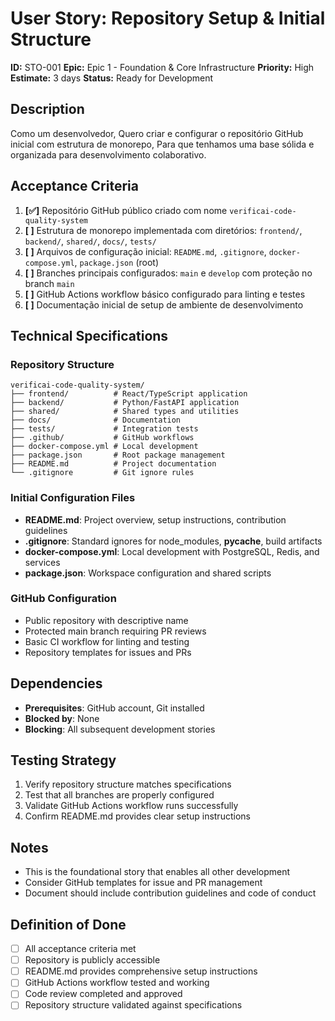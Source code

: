 # User Story: Repository Setup & Initial Structure

**ID:** STO-001
**Epic:** Epic 1 - Foundation & Core Infrastructure
**Priority:** High
**Estimate:** 3 days
**Status:** Ready for Development

## Description

Como um desenvolvedor,
Quero criar e configurar o repositório GitHub inicial com estrutura de monorepo,
Para que tenhamos uma base sólida e organizada para desenvolvimento colaborativo.

## Acceptance Criteria

1. **[✅]** Repositório GitHub público criado com nome `verificai-code-quality-system`
2. **[ ]** Estrutura de monorepo implementada com diretórios: `frontend/`, `backend/`, `shared/`, `docs/`, `tests/`
3. **[ ]** Arquivos de configuração inicial: `README.md`, `.gitignore`, `docker-compose.yml`, `package.json` (root)
4. **[ ]** Branches principais configurados: `main` e `develop` com proteção no branch `main`
5. **[ ]** GitHub Actions workflow básico configurado para linting e testes
6. **[ ]** Documentação inicial de setup de ambiente de desenvolvimento

## Technical Specifications

### Repository Structure
```
verificai-code-quality-system/
├── frontend/          # React/TypeScript application
├── backend/           # Python/FastAPI application
├── shared/            # Shared types and utilities
├── docs/              # Documentation
├── tests/             # Integration tests
├── .github/           # GitHub workflows
├── docker-compose.yml # Local development
├── package.json       # Root package management
├── README.md          # Project documentation
└── .gitignore         # Git ignore rules
```

### Initial Configuration Files
- **README.md**: Project overview, setup instructions, contribution guidelines
- **.gitignore**: Standard ignores for node_modules, __pycache__, build artifacts
- **docker-compose.yml**: Local development with PostgreSQL, Redis, and services
- **package.json**: Workspace configuration and shared scripts

### GitHub Configuration
- Public repository with descriptive name
- Protected main branch requiring PR reviews
- Basic CI workflow for linting and testing
- Repository templates for issues and PRs

## Dependencies

- **Prerequisites**: GitHub account, Git installed
- **Blocked by**: None
- **Blocking**: All subsequent development stories

## Testing Strategy

1. Verify repository structure matches specifications
2. Test that all branches are properly configured
3. Validate GitHub Actions workflow runs successfully
4. Confirm README.md provides clear setup instructions

## Notes

- This is the foundational story that enables all other development
- Consider GitHub templates for issue and PR management
- Document should include contribution guidelines and code of conduct

## Definition of Done

- [ ] All acceptance criteria met
- [ ] Repository is publicly accessible
- [ ] README.md provides comprehensive setup instructions
- [ ] GitHub Actions workflow tested and working
- [ ] Code review completed and approved
- [ ] Repository structure validated against specifications